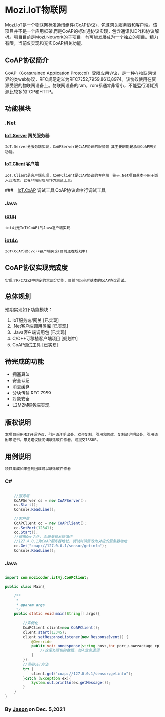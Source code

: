﻿# Mozi.IoT物联网

Mozi.IoT是一个物联网标准通讯组件(CoAP协议)，包含网关服务器和客户端。该项目并不是一个应用框架,而是CoAP的标准通协议实现，包含通讯(UDP)和协议解析。项目目前是Mozi.Network的子项目，有可能发展成为一个独立的项目。精力有限，当前仅实现和充实CoAP相关功能。

## CoAP协议简介
CoAP（Constrained Application Protocol）受限应用协议，是一种在物联网世界的类web协议，RFC规范定义为RFC7252,7959,8613,8974。该协议使用在资源受限的物联网设备上。物联网设备的ram，rom都通常非常小，不能运行消耗资源比较多的TCP和HTTP。

## 功能模块

### .Net 

#### [IoT.Server][iotserver] 网关服务器
	IoT.Server是服务端实现，CoAPServer是CoAP协议的服务端,其主要职能是承载CoAP网关功能。

#### [IoT.Client][iotclient] 客户端 
	IoT.Client是客户端实现，CoAPClient是CoAP协议的客户端，鉴于.Net项目基本不用于嵌入式场景，此客户端实现可作为测试工具。

###　[IoT.CoAP][iotcoap] 调试工具
    CoAP协议命令行调试工具

### Java

### [iot4j][iot4j]
    iot4j是IoT(CoAP)的Java客户端实现

### [iot4c][iot4c]
    IoT(CoAP)的c/c++客户端实现(目前还在规划中)

## CoAP协议实现完成度
	实现了RFC7252中约定的大部分功能，目前可以应对基本的CoAP协议调试。
 
## 总体规划

预期实现如下功能模块：

1. IoT服务端/网关          [已实现]
2. .Net客户端调用类库      [已实现]
3. .Java客户端调用包       [已实现]
4. C/C++可移植客户端项目   [规划中]
5. CoAP调试工具            [已实现]

## 待完成的功能
- 拥塞算法
- 安全认证
- 消息缓存
- 分块传输 RFC 7959
- 对象安全
- L2M2M服务端实现

## 版权说明
	本项目采用MIT开源协议，引用请注明出处。欢迎复制，引用和修改。复制请注明出处，引用请附带证书。意见建议疑问请联系软件作者，或提交ISSUE。

## 用例说明
    项目集成如果遇到困难可以联系软件作者

### C#

~~~csharp

	//服务端
    CoAPServer cs = new CoAPServer();
    cs.Start();
    Console.ReadLine();

    //客户端
    CoAPClient cc = new CoAPClient();
    cc.SetPort(12341);
    cc.Start();
    //调用Get方法，向服务器发起通讯
    //127.0.0.1为CoAP服务器地址，调试时请修改为对应的服务器地址
    cc.Get("coap://127.0.0.1/sensor/getinfo");
    Console.ReadLine();

~~~

### Java

~~~java

import com.mozicoder.iot4j.CoAPClient;

public class Main{

    /**
     *
     * @param args
     */
    public static void main(String[] args){
        
        //实例化
        CoAPClient client=new CoAPClient();
        client.start(12345);
        client.setResponseListener(new ResponseEvent() {
            @Override
            public void onResponse(String host,int port,CoAPPackage cp) {
                //这里处理包的数据，加入业务逻辑
            }
        });
        //调用GET方法
        try {
            client.get("coap://127.0.0.1/sensor/getinfo");
        }catch (Exception ex){
            System.out.println(ex.getMessage());
        }
    }
}

~~~

### By [Jason][1] on Dec. 5,2021

[1]:mailto:brotherqian@163.com
[iotserver]:../Mozi.IoT.Server
[iotclient]:../Mozi.IoT.Client
[iotcoap]:../Mozi.IoT.CoAP
[iot4j]:https://gitee.com/myui/mozi.iot4j
[iot4c]:https://gitee.com/myui/iot4c